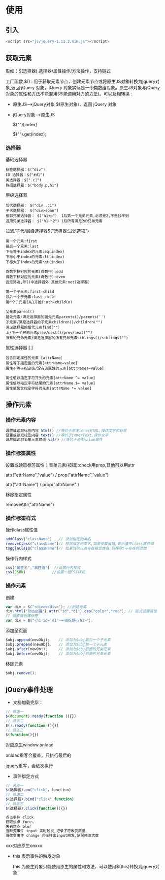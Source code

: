 # 使用 

## 引入

```javascript
<script src="js/jquery-1.11.3.min.js"></script>
```

## 获取元素

形如：$(选择器).选择器/属性操作/方法操作，支持链式

工厂函数 \$() : 用于获取元素节点，创建元素节点或将原生JS对象转换为jquery对象,返回 jQuery 对象，jQuery 对象实际是一个类数组对象。原生JS对象与jQuery对象的属性和方法不能混用(不能调用对方的方法)。可以互相转换 :

*   原生JS-->jQuery对象
    $(原生对象)，返回 jQuery 对象

*   jQuery对象-->原生JS

    \$("")\[index]

    \$("").get(index);

### 选择器

基础选择器

```text
标签选择器：$("div")
ID 选择器：$("#d1")
类选择器：$(".c1")
群组选择器：$("body,p,h1")
```
层级选择器

```text
后代选择器： $("div .c1")
子代选择器： $("div>span")
相邻兄弟选择器： $("h1+p")  1后第一个兄弟元素,必须是2,不是找不到
通用兄弟选择器： $("h1~h2") 1后所有满足2的兄弟元素
```
过滤/子代/层级选择器$("选择器:过滤选项")

```text
第一个元素:first 
最后一个元素:last 
下标等于index的元素:eq(index)
下标小于index的元素:lt(index)
下标大于index的元素:gt(index)

奇数下标对应的元素(偶数行):odd
偶数下标对应的元素(奇数行):even
否定筛选,除()中选择器外,其他元素:not(选择器)

第一个子元素:first-child
最后一个子元素:last-child
第n个子元素(从1开始):nth-child(n)

父元素parent()
祖先元素/满足选择器的祖先元素parents()/parents('')
子元素/满足选择器的子元素children()/children("")
满足选择器的后代元素find("")
上/下一个兄弟元素prev/next()/prev/next("")
所有的兄弟元素/满足选择器的所有兄弟元素siblings()/siblings("")
```
属性选择器 [ ]

```text
包含指定属性的元素 [attrName]
属性等于指定值的元素[attrName=value]
属性不等于指定值/没有该属性的元素[attrName!=value]
 
属性值以指定字符开头的元素[attrName ^= value]
属性值以指定字符结尾的元素[attrName $= value]
属性值包含指定字符的元素[attrName *= value]
```
## 操作元素

### 操作元素内容

```javascript
设置或读取标签内容 html() //等价于原生innerHTML,操作文字和标签
设置或读取标签内容 text() //等价于innerText,操作文字
设置或读取表单元素的值 val() //等价于原生value属性
```
### 操作标签属性

设置或读取标签属性：表单元素(按钮):check用prop,其他可以用attr

attr("attrName","value") / prop("attrName","value")

attr("attrName") / prop("attrName" )

移除指定属性

removeAttr("attrName")

### 操作标签样式

操作class属性值

```javascript
addClass("className")	// 添加指定的类名
removeClass("className")// 移除指定的类名,如果参数省略,表示清空class属性值
toggleClass("className")// 如果当前元素存在指定类名,则移除;不存在则添加
```
操作行内样式

```javascript
css("属性名","属性值")  //设置行内样式
css(JSON)			 //设置一组CSS样式
```
### 操作元素

创建

```javascript
var div = $("<div></div>");	//创建元素
div.html("动态创建").attr("id","d1").css("color","red"); // 链式设置属性
// 或直接创建标签
var div = $("<h1 id='d1'>一级标题</h1>");
```
添加至页面 

```javascript
$obj.append(newObj);	// 添加为$obj最后一个子元素
$obj.prepend(newObj);	// 添加为$obj第一个子元素
$obj.after(newObj);		// 添加为$obj后面的兄弟元素
$obj.before(newObj);	// 添加为$obj前面的兄弟元素
```
移除元素 
```javascript
$obj.remove();
```
## jQuery事件处理

*   文档加载完毕：

```javascript
// 语法一 
$(document).ready(function (){})
// 语法二 
$().ready(function (){})
// 语法三 
$(function(){})
```
对应原生window.onload

onload重写会覆盖，只执行最后的

jquery重写，会依次执行

*   事件绑定方式

```js
// 语法一 
$(选择器).on("click"，function)
// 语法二
$(选择器).bind("click",function)
// 语法三
$(选择器).click(function(){})

点击事件 click
获取焦点 focus
失去焦点 blur
值改变事件 input 实时触发,记录字符改变数量
值改变事件 change 光标移出input触发,记录修改次数
```
xxx对应原生onxxx

*   this 表示事件的触发对象

    this 为原生对象只能使用原生的属性和方法，可以使用$(this)转换为jquery对象



